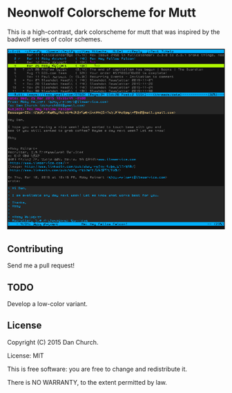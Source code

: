 # Neonwolf Colorscheme for Mutt

This is a high-contrast, dark colorscheme for mutt that was inspired by the badwolf series of color schemes.

![sample](https://raw.githubusercontent.com/h3xx/mutt-colors-neonwolf/master/screenshots/sample.png)

## Contributing

Send me a pull request!

## TODO

Develop a low-color variant.

## License

Copyright (C) 2015 Dan Church.

License: MIT

This is free software: you are free to change and redistribute it.

There is NO WARRANTY, to the extent permitted by law.
